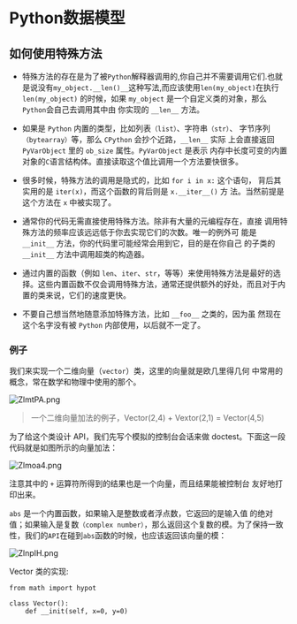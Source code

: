 # Python数据模型

## 如何使用特殊方法

* 特殊方法的存在是为了被`Python`解释器调用的,你自己并不需要调用它们.也就是说没有`my_object.__len()__`这种写法,而应该使用`len(my_object)`在执行 `len(my_object)` 的时候，如果 `my_object` 是一个自定义类的对象，那么`Python`会自己去调用其中由 你实现的 `__len__` 方法。 

* 如果是 `Python` 内置的类型，比如列表`（list）`、字符串`（str）`、 字节序列`（bytearray）`等，那么 `CPython` 会抄个近路，`__len__` 实际 上会直接返回 `PyVarObject` 里的 `ob_size` 属性。`PyVarObject` 是表示 内存中长度可变的内置对象的`C`语言结构体。直接读取这个值比调用一个方法要快很多。 

* 很多时候，特殊方法的调用是隐式的，比如 `for i in x:` 这个语句， 背后其实用的是 `iter(x)`，而这个函数的背后则是 `x.__iter__()` 方 法。当然前提是这个方法在 `x` 中被实现了。

* 通常你的代码无需直接使用特殊方法。除非有大量的元编程存在，直接 调用特殊方法的频率应该远远低于你去实现它们的次数。唯一的例外可 能是 `__init__` 方法，你的代码里可能经常会用到它，目的是在你自己 的子类的 `__init__` 方法中调用超类的构造器。

* 通过内置的函数（例如 `len`、`iter`、`str`，等等）来使用特殊方法是最好的选择。这些内置函数不仅会调用特殊方法，通常还提供额外的好处，而且对于内置的类来说，它们的速度更快。

* 不要自己想当然地随意添加特殊方法，比如 `__foo__` 之类的，因为虽 然现在这个名字没有被 `Python` 内部使用，以后就不一定了。 

### 例子

我们来实现一个二维向量（`vector`）类，这里的向量就是欧几里得几何 中常用的概念，常在数学和物理中使用的那个。

![ZlmtPA.png](https://s2.ax1x.com/2019/06/29/ZlmtPA.png)

> 一个二维向量加法的例子，Vector(2,4) + Vextor(2,1) = Vector(4,5)

为了给这个类设计 API，我们先写个模拟的控制台会话来做 doctest。下面这一段代码就是如图所示的向量加法：

![Zlmoa4.png](https://s2.ax1x.com/2019/06/29/Zlmoa4.png)

注意其中的 `+` 运算符所得到的结果也是一个向量，而且结果能被控制台 友好地打印出来。 

`abs` 是一个内置函数，如果输入是整数或者浮点数，它返回的是输入值 的绝对值；如果输入是复数`（complex number）`，那么返回这个复数的模。为了保持一致性，我们的`API`在碰到`abs`函数的时候，也应该返回该向量的模： 

![ZlnpIH.png](https://s2.ax1x.com/2019/06/29/ZlnpIH.png)

Vector 类的实现:

    from math import hypot
    
    class Vector():
        def __init(self, x=0, y=0)
